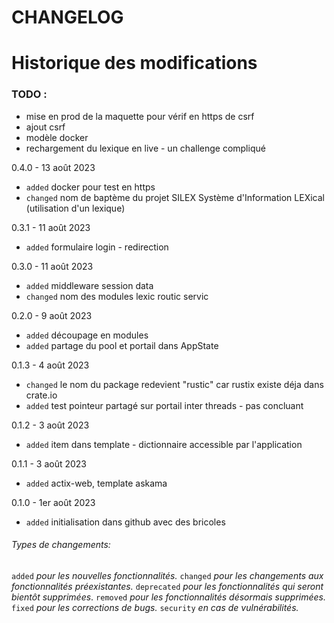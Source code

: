 # CHANGELOG

# Historique des modifications

### TODO :
- mise en prod de la maquette pour vérif en https de csrf
- ajout csrf
- modèle docker
- rechargement du lexique en live - un challenge compliqué

0.4.0 - 13 août 2023
- `added` docker pour test en https
- `changed` nom de baptème du projet SILEX Système d'Information LEXical (utilisation d'un lexique)

0.3.1 - 11 août 2023
- `added` formulaire login - redirection

0.3.0 - 11 août 2023
- `added` middleware session data
- `changed` nom des modules lexic routic servic

0.2.0 - 9 août 2023
- `added` découpage en modules
- `added` partage du pool et portail dans AppState

0.1.3 - 4 août 2023
- `changed` le nom du package redevient "rustic" car rustix existe déja dans crate.io
- `added` test pointeur partagé sur portail inter threads - pas concluant

0.1.2 - 3 août 2023
- `added` item dans template - dictionnaire accessible par l'application

0.1.1 - 3 août 2023
- `added` actix-web, template askama

0.1.0 - 1er août 2023
- `added` initialisation dans github avec des bricoles

###### Types de changements:
`added` *pour les nouvelles fonctionnalités.*
`changed` *pour les changements aux fonctionnalités préexistantes.*
`deprecated` *pour les fonctionnalités qui seront bientôt supprimées*.
`removed` *pour les fonctionnalités désormais supprimées.*
`fixed` *pour les corrections de bugs.*
`security` *en cas de vulnérabilités.*
